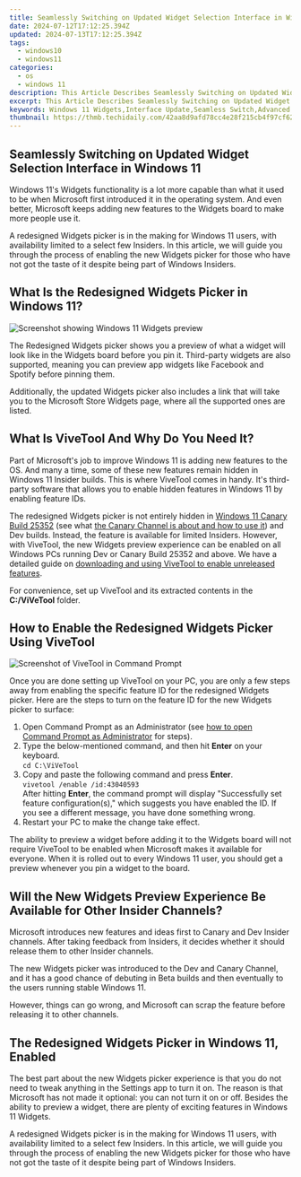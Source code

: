 ```yaml
---
title: Seamlessly Switching on Updated Widget Selection Interface in Windows 11
date: 2024-07-12T17:12:25.394Z
updated: 2024-07-13T17:12:25.394Z
tags:
  - windows10
  - windows11
categories:
  - os
  - windows 11
description: This Article Describes Seamlessly Switching on Updated Widget Selection Interface in Windows 11
excerpt: This Article Describes Seamlessly Switching on Updated Widget Selection Interface in Windows 11
keywords: Windows 11 Widgets,Interface Update,Seamless Switch,Advanced Widget UI,New Windows Interface,Widget Selection Upgrade,Updated User Experience
thumbnail: https://thmb.techidaily.com/42aa8d9afd78cc4e28f215cb4f97cf62596e277c3f338f8c86d6f5318d22c5f4.jpg
---
```


## Seamlessly Switching on Updated Widget Selection Interface in Windows 11

 Windows 11's Widgets functionality is a lot more capable than what it used to be when Microsoft first introduced it in the operating system. And even better, Microsoft keeps adding new features to the Widgets board to make more people use it.

 A redesigned Widgets picker is in the making for Windows 11 users, with availability limited to a select few Insiders. In this article, we will guide you through the process of enabling the new Widgets picker for those who have not got the taste of it despite being part of Windows Insiders.

## What Is the Redesigned Widgets Picker in Windows 11?

![Screenshot showing Windows 11 Widgets preview](https://static1.makeuseofimages.com/wordpress/wp-content/uploads/2023/05/widgets-preview-in-windows-11.jpg)

 The Redesigned Widgets picker shows you a preview of what a widget will look like in the Widgets board before you pin it. Third-party widgets are also supported, meaning you can preview app widgets like Facebook and Spotify before pinning them.

 Additionally, the updated Widgets picker also includes a link that will take you to the Microsoft Store Widgets page, where all the supported ones are listed.

## What Is ViveTool And Why Do You Need It?

 Part of Microsoft's job to improve Windows 11 is adding new features to the OS. And many a time, some of these new features remain hidden in Windows 11 Insider builds. This is where ViveTool comes in handy. It's third-party software that allows you to enable hidden features in Windows 11 by enabling feature IDs.

 The redesigned Widgets picker is not entirely hidden in [Windows 11 Canary Build 25352](https://blogs.windows.com/windows-insider/2023/04/28/announcing-windows-11-insider-preview-build-25352/) (see what [the Canary Channel is about and how to use it](https://www.makeuseof.com/what-is-windows-insider-canary-channel/)) and Dev builds. Instead, the feature is available for limited Insiders. However, with ViveTool, the new Widgets preview experience can be enabled on all Windows PCs running Dev or Canary Build 25352 and above. We have a detailed guide on [downloading and using ViveTool to enable unreleased features](http://www.makeuseof.com/vivetool-windows-guide/).

 For convenience, set up ViveTool and its extracted contents in the **C:/ViVeTool** folder.

## How to Enable the Redesigned Widgets Picker Using ViveTool
![Screenshot of ViveTool in Command Prompt](https://static1.makeuseofimages.com/wordpress/wp-content/uploads/2023/05/command-prompt-enabling-new-widgets.jpg)

 Once you are done setting up ViveTool on your PC, you are only a few steps away from enabling the specific feature ID for the redesigned Widgets picker. Here are the steps to turn on the feature ID for the new Widgets picker to surface:

1. Open Command Prompt as an Administrator (see [how to open Command Prompt as Administrator](https://www.makeuseof.com/windows-run-command-prompt-admin/) for steps).
2. Type the below-mentioned command, and then hit **Enter** on your keyboard.  
`cd C:\ViVeTool`
3. Copy and paste the following command and press **Enter**.  
`vivetool /enable /id:43040593`  
 After hitting **Enter**, the command prompt will display "Successfully set feature configuration(s)," which suggests you have enabled the ID. If you see a different message, you have done something wrong.
4. Restart your PC to make the change take effect.

 The ability to preview a widget before adding it to the Widgets board will not require ViveTool to be enabled when Microsoft makes it available for everyone. When it is rolled out to every Windows 11 user, you should get a preview whenever you pin a widget to the board.

## Will the New Widgets Preview Experience Be Available for Other Insider Channels?

 Microsoft introduces new features and ideas first to Canary and Dev Insider channels. After taking feedback from Insiders, it decides whether it should release them to other Insider channels.

 The new Widgets picker was introduced to the Dev and Canary Channel, and it has a good chance of debuting in Beta builds and then eventually to the users running stable Windows 11\.

 However, things can go wrong, and Microsoft can scrap the feature before releasing it to other channels.

## The Redesigned Widgets Picker in Windows 11, Enabled

 The best part about the new Widgets picker experience is that you do not need to tweak anything in the Settings app to turn it on. The reason is that Microsoft has not made it optional: you can not turn it on or off. Besides the ability to preview a widget, there are plenty of exciting features in Windows 11 Widgets.

 A redesigned Widgets picker is in the making for Windows 11 users, with availability limited to a select few Insiders. In this article, we will guide you through the process of enabling the new Widgets picker for those who have not got the taste of it despite being part of Windows Insiders.



<ins class="adsbygoogle"
      style="display:block"
      data-ad-client="ca-pub-7571918770474297"
      data-ad-slot="8358498916"
      data-ad-format="auto"
      data-full-width-responsive="true"></ins>

